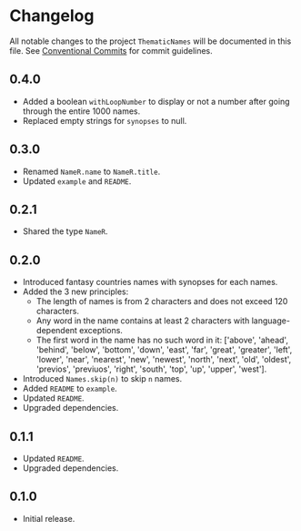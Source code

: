 # Changelog

All notable changes to the project `ThematicNames` will be documented in this file.
See [Conventional Commits](https://conventionalcommits.org) for commit guidelines.

## 0.4.0

- Added a boolean `withLoopNumber` to display or not a number after going through the entire 1000 names.
- Replaced empty strings for `synopses` to null.

## 0.3.0

- Renamed `NameR.name` to `NameR.title`.
- Updated `example` and `README`.

## 0.2.1

- Shared the type `NameR`.

## 0.2.0

- Introduced fantasy countries names with synopses for each names.
- Added the 3 new principles:
  - The length of names is from 2 characters and does not exceed 120 characters.
  - Any word in the name contains at least 2 characters with language-dependent exceptions.
  - The first word in the name has no such word in it: ['above', 'ahead', 'behind', 'below', 'bottom', 'down', 'east', 'far', 'great', 'greater', 'left', 'lower', 'near', 'nearest', 'new', 'newest', 'north', 'next', 'old', 'oldest', 'previos', 'previuos', 'right', 'south', 'top', 'up', 'upper', 'west'].
- Introduced `Names.skip(n)` to skip `n` names.
- Added `README` to `example`.
- Updated `README`.
- Upgraded dependencies.

## 0.1.1

- Updated `README`.
- Upgraded dependencies.

## 0.1.0

- Initial release.
